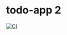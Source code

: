 # todo-app 2

[![CI](https://github.com/corenthin-lebreton/todo-app/actions/workflows/ci.yml/badge.svg?branch=dev?event=push)](https://github.com/corenthin-lebreton/todo-app/actions/workflows/ci.yml)